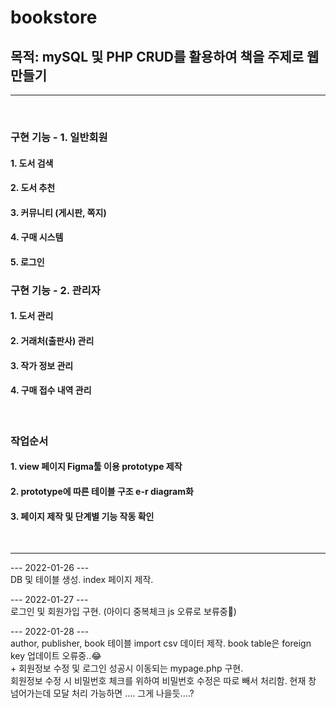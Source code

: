 # bookstore

## 목적: mySQL 및 PHP CRUD를 활용하여 책을 주제로 웹 만들기
<hr>
<br>

### 구현 기능 - 1. 일반회원
#### 1. 도서 검색
#### 2. 도서 추천
#### 3. 커뮤니티 (게시판, 쪽지)
#### 4. 구매 시스템
#### 5. 로그인

### 구현 기능 - 2. 관리자
#### 1. 도서 관리
#### 2. 거래처(출판사) 관리
#### 3. 작가 정보 관리
#### 4. 구매 접수 내역 관리

<br>

### 작업순서
#### 1. view 페이지 Figma툴 이용 prototype 제작 
#### 2. prototype에 따른 테이블 구조 e-r diagram화 
#### 3. 페이지 제작 및 단계별 기능 작동 확인
<br>

---

--- 2022-01-26 --- <br>
DB 및 테이블 생성.
index 페이지 제작. 
<br>

--- 2022-01-27 --- <br>
로그인 및 회원가입 구현. (아이디 중복체크 js 오류로 보류중🤢)
<br>

--- 2022-01-28 --- <br>
author, publisher, book 테이블 import csv 데이터 제작. book table은 foreign key 업데이트 오류중..😂 
<br>
+
회원정보 수정 및 로그인 성공시 이동되는 mypage.php 구현. <br>
회원정보 수정 시 비밀번호 체크를 위하여 비밀번호 수정은 따로 빼서 처리함.
현재 창 넘어가는데 모달 처리 가능하면 .... 그게 나을듯....?

